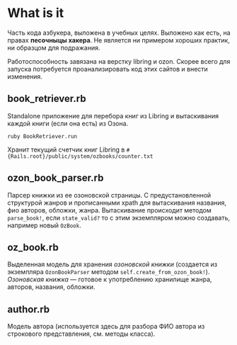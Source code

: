 # What is it
Часть кода азбукера, выложена в учебных целях. Выложено как есть, на правах **песочныцы хакера**. Не является ни примером хороших практик, ни образцом для подражания.

Работоспособность завязана на верстку libring и ozon. Скорее всего для запуска потребуется проанализировать код этих сайтов и внести изменения.

## book_retriever.rb 
Standalone приложение для перебора книг из Libring и вытаскивания каждой книги (если она есть) из Озона. 

```
ruby BookRetriever.run
```

Хранит текущий счетчик книг Libring в `#{Rails.root}/public/system/ozbooks/counter.txt`

## ozon_book_parser.rb 
Парсер книжки из ее озоновской страницы. С предустановленной структурой жанров и прописанными xpath для вытаскивания названия, фио авторов, обложки, жанра. Вытаскивание происходит методом `parse_book!`, если `state_valid?` то с этим экземпляром можно создавать, например новый `OzBook`.

## oz_book.rb 
Выделенная модель для хранения *озоновской книжки* (создается из экземпляра `OzonBookParser` методом  `self.create_from_ozon_book!`). *Озоновская книжка* — готовое к употреблению хранилище жанра, авторов, названия, обложки.

## author.rb 
Модель автора (используется здесь для разбора ФИО автора из строкового представления, см. методы класса).
